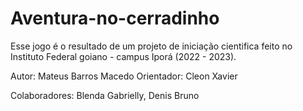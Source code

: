 # Aventura-no-cerradinho

Esse jogo é o resultado de um projeto de iniciação cientifica feito no Instituto Federal goiano - campus Iporá (2022 - 2023).

Autor: Mateus Barros Macedo
Orientador: Cleon Xavier 

Colaboradores: Blenda Gabrielly, Denis Bruno
